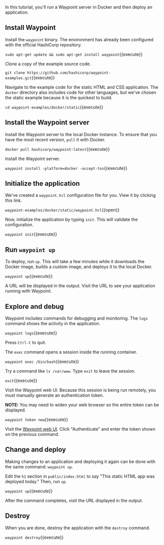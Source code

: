 In this tutorial, you'll run a Waypoint server in Docker and then deploy an application.

## Install Waypoint

Install the `waypoint` binary. The environment has already been configured with the official HashiCorp repository.

`sudo apt-get update && sudo apt-get install waypoint`{{execute}}

Clone a copy of the example source code.

`git clone https://github.com/hashicorp/waypoint-examples.git`{{execute}}

Navigate to the example code for the static HTML and CSS application. The `docker` directory also includes code for other languages, but we've chosen the static example because it is the quickest to build.

`cd waypoint-examples/docker/static`{{execute}}

## Install the Waypoint server

Install the Waypoint server to the local Docker instance. To ensure that you have the most recent version, `pull` it with Docker.

`docker pull hashicorp/waypoint:latest`{{execute}}

Install the Waypoint server.

`waypoint install -platform=docker -accept-tos`{{execute}}

## Initialize the application

We've created a `waypoint.hcl` configuration file for you. View it by clicking this link.

`waypoint-examples/docker/static/waypoint.hcl`{{open}}

Now, initialize the application by typing `init`. This will validate the configuration.

`waypoint init`{{execute}}

## Run `waypoint up`

To deploy, run `up`. This will take a few minutes while it downloads the Docker image, builds a custom image, and deploys it to the local Docker.

`waypoint up`{{execute}}

A URL will be displayed in the output. Visit the URL to see your application running with Waypoint.

## Explore and debug

Waypoint includes commands for debugging and monitoring. The `logs` command shows the activity in the application.

`waypoint logs`{{execute}}

Press `Ctrl-C` to quit.

The `exec` command opens a session inside the running container.

`waypoint exec /bin/bash`{{execute}}

Try a command like `ls /var/www`. Type `exit` to leave the session.

`exit`{{execute}}

Visit the Waypoint web UI. Because this session is being run remotely, you must manually generate an authentication token.

**NOTE:** You may need to widen your web browser so the entire token can be displayed.

`waypoint token new`{{execute}}

Visit the [Waypoint web UI](https://[[HOST_SUBDOMAIN]]-9702-[[KATACODA_HOST]].environments.katacoda.com/). Click "Authenticate" and enter the token shown on the previous command.

## Change and deploy

Making changes to an application and deploying it again can be done with the same command: `waypoint up`.

Edit the `h1` section in `public/index.html` to say "This static HTML app was deployed today." Then, run `up`.

`waypoint up`{{execute}}

After the command completes, visit the URL displayed in the output.

## Destroy

When you are done, destroy the application with the `destroy` command.

`waypoint destroy`{{execute}}
